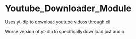 # Youtube_Downloader_Module
 Uses yt-dlp to download youtube videos through cli
 
 Worse version of yt-dlp to specifically download just audio
